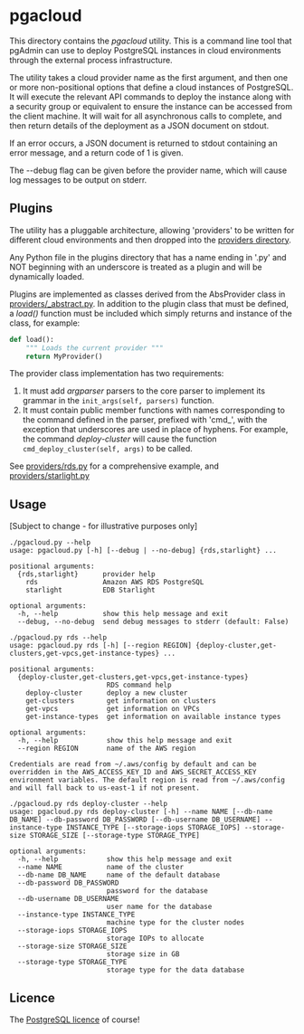 # pgacloud

This directory contains the *pgacloud* utility. This is a command line tool that
pgAdmin can use to deploy PostgreSQL instances in cloud environments through the
external process infrastructure. 

The utility takes a cloud provider name as the first argument, and then one or 
more non-positional options that define a cloud instances of PostgreSQL. It will
execute the relevant API commands to deploy the instance along with a security
group or equivalent to ensure the instance can be accessed from the client 
machine. It will wait for all asynchronous calls to complete, and then return 
details of the deployment as a JSON document on stdout.

If an error occurs, a JSON document is returned to stdout containing an error
message, and a return code of 1 is given.

The --debug flag can be given before the provider name, which will cause 
log messages to be output on stderr.

## Plugins

The utility has a pluggable architecture, allowing 'providers' to be written for
different cloud environments and then dropped into the 
[providers directory](providers).

Any Python file in the plugins directory that has a name ending in '.py' and NOT
beginning with an underscore is treated as a plugin and will be dynamically
loaded.

Plugins are implemented as classes derived from the AbsProvider class in
[providers/_abstract.py](providers/_abstract.py). In addition to the plugin class 
that must be defined, a *load()* function must be included which simply returns
and instance of the class, for example:

```python
def load():
    """ Loads the current provider """
    return MyProvider()
```

The provider class implementation has two requirements:

1) It must add *argparser* parsers to the core parser to implement its grammar
   in the ```init_args(self, parsers)``` function.
2) It must contain public member functions with names corresponding to the 
   command defined in the parser, prefixed with 'cmd_', with the exception that 
   underscores are used in place of hyphens. For example, the command 
   *deploy-cluster* will cause the function ```cmd_deploy_cluster(self, args)``` 
   to be called.
   
See [providers/rds.py](providers/rds.py) for a comprehensive example, and 
[providers/starlight.py](providers/starlight.py)

## Usage

[Subject to change - for illustrative purposes only]

```shell
./pgacloud.py --help
usage: pgacloud.py [-h] [--debug | --no-debug] {rds,starlight} ...

positional arguments:
  {rds,starlight}      provider help
    rds                Amazon AWS RDS PostgreSQL
    starlight          EDB Starlight

optional arguments:
  -h, --help           show this help message and exit
  --debug, --no-debug  send debug messages to stderr (default: False)
```
```shell
./pgacloud.py rds --help
usage: pgacloud.py rds [-h] [--region REGION] {deploy-cluster,get-clusters,get-vpcs,get-instance-types} ...

positional arguments:
  {deploy-cluster,get-clusters,get-vpcs,get-instance-types}
                        RDS command help
    deploy-cluster      deploy a new cluster
    get-clusters        get information on clusters
    get-vpcs            get information on VPCs
    get-instance-types  get information on available instance types

optional arguments:
  -h, --help            show this help message and exit
  --region REGION       name of the AWS region

Credentials are read from ~/.aws/config by default and can be overridden in the AWS_ACCESS_KEY_ID and AWS_SECRET_ACCESS_KEY environment variables. The default region is read from ~/.aws/config and will fall back to us-east-1 if not present.
```
```shell
./pgacloud.py rds deploy-cluster --help
usage: pgacloud.py rds deploy-cluster [-h] --name NAME [--db-name DB_NAME] --db-password DB_PASSWORD [--db-username DB_USERNAME] --instance-type INSTANCE_TYPE [--storage-iops STORAGE_IOPS] --storage-size STORAGE_SIZE [--storage-type STORAGE_TYPE]

optional arguments:
  -h, --help            show this help message and exit
  --name NAME           name of the cluster
  --db-name DB_NAME     name of the default database
  --db-password DB_PASSWORD
                        password for the database
  --db-username DB_USERNAME
                        user name for the database
  --instance-type INSTANCE_TYPE
                        machine type for the cluster nodes
  --storage-iops STORAGE_IOPS
                        storage IOPs to allocate
  --storage-size STORAGE_SIZE
                        storage size in GB
  --storage-type STORAGE_TYPE
                        storage type for the data database
```

## Licence

The [PostgreSQL licence](LICENSE) of course!